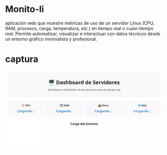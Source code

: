 # Monito-li
 aplicación web que muestre métricas de uso de un servidor Linux (CPU, RAM, procesos, carga, temperatura, etc.) en tiempo real o cuasi-tiempo real. Permite automatizar, visualizar e interactuar con datos técnicos desde un entorno gráfico minimalista y profesional.

# captura
 ![captura](banner.webp)